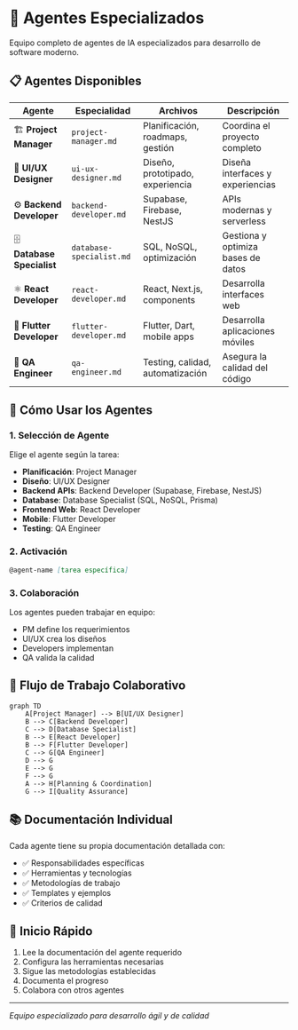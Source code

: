 # 🤖 Agentes Especializados

Equipo completo de agentes de IA especializados para desarrollo de software moderno.

## 📋 Agentes Disponibles

| Agente                     | Especialidad             | Archivos                         | Descripción                           |
| -------------------------- | ------------------------ | -------------------------------- | ------------------------------------- |
| 🏗️ **Project Manager**     | `project-manager.md`     | Planificación, roadmaps, gestión | Coordina el proyecto completo         |
| 🎨 **UI/UX Designer**      | `ui-ux-designer.md`      | Diseño, prototipado, experiencia | Diseña interfaces y experiencias      |
| ⚙️ **Backend Developer**   | `backend-developer.md`   | Supabase, Firebase, NestJS       | APIs modernas y serverless            |
| 🗄️ **Database Specialist** | `database-specialist.md` | SQL, NoSQL, optimización         | Gestiona y optimiza bases de datos   |
| ⚛️ **React Developer**     | `react-developer.md`     | React, Next.js, components       | Desarrolla interfaces web             |
| 📱 **Flutter Developer**   | `flutter-developer.md`   | Flutter, Dart, mobile apps       | Desarrolla aplicaciones móviles       |
| 🧪 **QA Engineer**         | `qa-engineer.md`         | Testing, calidad, automatización | Asegura la calidad del código         |

## 🎯 Cómo Usar los Agentes

### 1. Selección de Agente

Elige el agente según la tarea:

- **Planificación**: Project Manager
- **Diseño**: UI/UX Designer
- **Backend APIs**: Backend Developer (Supabase, Firebase, NestJS)
- **Database**: Database Specialist (SQL, NoSQL, Prisma)
- **Frontend Web**: React Developer
- **Mobile**: Flutter Developer
- **Testing**: QA Engineer

### 2. Activación

```markdown
@agent-name [tarea específica]
```

### 3. Colaboración

Los agentes pueden trabajar en equipo:

- PM define los requerimientos
- UI/UX crea los diseños
- Developers implementan
- QA valida la calidad

## 🔄 Flujo de Trabajo Colaborativo

```mermaid
graph TD
    A[Project Manager] --> B[UI/UX Designer]
    B --> C[Backend Developer]
    C --> D[Database Specialist]
    B --> E[React Developer]
    B --> F[Flutter Developer]
    C --> G[QA Engineer]
    D --> G
    E --> G
    F --> G
    A --> H[Planning & Coordination]
    G --> I[Quality Assurance]
```

## 📚 Documentación Individual

Cada agente tiene su propia documentación detallada con:

- ✅ Responsabilidades específicas
- ✅ Herramientas y tecnologías
- ✅ Metodologías de trabajo
- ✅ Templates y ejemplos
- ✅ Criterios de calidad

## 🚀 Inicio Rápido

1. Lee la documentación del agente requerido
2. Configura las herramientas necesarias
3. Sigue las metodologías establecidas
4. Documenta el progreso
5. Colabora con otros agentes

---

_Equipo especializado para desarrollo ágil y de calidad_
